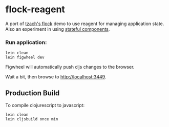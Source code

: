 # flock-reagent


A port of [tzach's flock](https://github.com/tzach/flock) demo to use reagent
for managing application state. Also an experiment in using [stateful components](https://github.com/Day8/re-frame/blob/master/docs/Using-Stateful-JS-Components.md).

### Run application:

```
lein clean
lein figwheel dev
```

Figwheel will automatically push cljs changes to the browser.

Wait a bit, then browse to [http://localhost:3449](http://localhost:3449).

## Production Build


To compile clojurescript to javascript:

```
lein clean
lein cljsbuild once min
```
